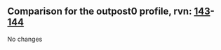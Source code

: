 ## Comparison for the outpost0 profile, rvn: [143](https://github.com/PRO100KatYT/FortniteProfileRevisions/tree/main/profiles/outpost0/143%20outpost0.json)-[144](https://github.com/PRO100KatYT/FortniteProfileRevisions/tree/main/profiles/outpost0/144%20outpost0.json)

No changes
